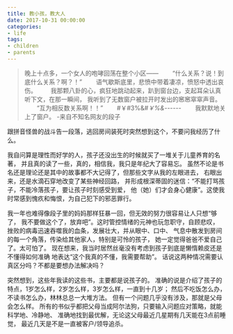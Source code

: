 ```yaml
---
title: 教小孩，教大人
date: 2017-10-31 00:00:00
categories:
- life 
tags:
- children
- parents
---
```


>晚上十点多，一个女人的咆哮回荡在整个小区——
　　“什么关系？说！到底什么关系？啊？！”
　　语气歇斯底里，悲愤中带着凄凉，愤怒中透出哀伤。
　　我那颗八卦的心，疯狂地跳动起来，趴到窗台边，支起耳朵认真听下文，在那一瞬间，
我听到了无数窗户被拉开时发出的窸窸窣窣声音。
　　“互为相反数关系啊！！”
　　#￥#3%&*#￥%&*------
　　我默默地关上了窗户。
 -来自不知名网友的段子
 
跟拼音怪兽的战斗告一段落，逃回房间装死时突然想到这个，不要问我经历了什么。
 
我自问算是理性而好学的人，孩子还没出生的时候就买了一堆关于儿童养育的名著，
并且真的读了一些，真的，相信我，我只是年纪大了容易忘。
虽然不论是书名还是理论还是其中的故事都不大记得了，但那些文字从我的左眼进去，
右眼出来，还是水滴石穿地改变了某些神经回路，
并形成根深蒂固的迷信：“不能打骂孩子，不能冷落孩子，要让孩子时刻感受到爱，
他（她）们才会身心健康”。这使我时常感到愧疚和悔恨，为自己犯下的邪恶罪行。
 
我一年也难得像段子里的妈妈那样狂暴一回，但无效的努力很容易让人只想“够了，
我不要做这个了，放弃吧”。这时管控情绪的元神也玩忽职守，自顾悲叹，
挫败的病毒迅速吞噬我的血条，发展壮大，并从眼中、口中、
气息中散发到房间的每一个角落，传染给其他家人，特别是可怜的孩子，
她一定觉得爸爸不爱自己了。太可怕了。
现在想来，我当时居然丝毫没有考虑到孩子到底是懒惰赖皮还是不懂得如何准确
地表达“这个我真的不懂，我需要帮助”。
话说这两种情况需要认真区分吗？不都是要想办法解决吗？

突然想到，这些年我读的这些书，主要都是说孩子的。
准确的说是介绍了孩子的特点，1岁怎么样，2岁怎么样，3岁怎么样，一直到十几岁；
然后不吃饭怎么办，不读书怎么办，林林总总一大堆方法。
但有一个问题几乎没有涉及，那就是父母会怎么样。
所有的书似乎都把父母当成阿尔法狗，只要输入问题应对策略，就能科学地、冷静地、
准确地找到最优解，无论这父母最近几星期有几天能在3点前睡觉，
最近几天是不是一直被客户/领导追杀。

